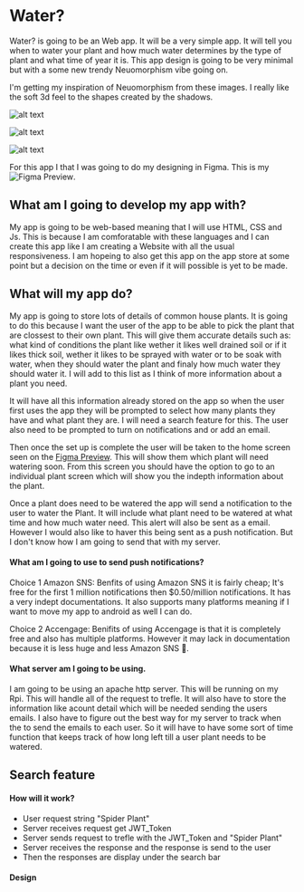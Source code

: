 # Water?

Water? is going to be an Web app. It will be a very simple app. It will tell you when to water your plant and how much water determines by the type of plant and what time of year it is. This app design is going to be very minimal but with a some new trendy Neuomorphism vibe going on.

I'm getting my inspiration of Neuomorphism from these images. I really like the soft 3d feel to the shapes created by the shadows.

![alt text](https://miro.medium.com/max/3200/1*gza8htfpZ-5eDabA7_kTJw.png)

![alt text](https://bashooka.com/wp-content/uploads/2020/01/neumorphism-ui-design-20.jpg)

![alt text](https://pbs.twimg.com/media/ERJg64aXUAEUAUm?format=jpg&name=medium)

For this app I that I was going to do my designing in Figma. This is my ![Figma Preview](https://www.figma.com/proto/LDxlt5QGwGLd1phyP1cS7O/Water?node-id=64%3A2&scaling=scale-down). 

## What am I going to develop my app with?

My app is going to be web-based meaning that I will use HTML, CSS and Js. This is because I am comforatable with these languages and I can create this app like I am creating a Website with all the usual responsiveness. I am hopeing to also get this app on the app store at some point but a decision on the time or even if it will possible is yet to be made. 

## What will my app do?

My app is going to store lots of details of common house plants. It is going to do this because I want the user of the app to be able to pick the plant that are clossest to their own plant. This will give them accurate details such as: what kind of conditions the plant like wether it likes well drained soil or if it likes thick soil, wether it likes to be sprayed with water or to be soak with water, when they should water the plant and finaly how much water they should water it. I will add to this list as I think of more information about a plant you need. 

It will have all this information already stored on the app so when the user first uses the app they will be prompted to select how many plants they have and what plant they are. I will need a search feature for this. The user also need to be prompted to turn on notifications and or add an email.

Then once the set up is complete the user will be taken to the home screen seen on the [Figma Preview](https://www.figma.com/proto/LDxlt5QGwGLd1phyP1cS7O/Water%3F?node-id=92%3A80&scaling=scale-down). This will show them which plant will need watering soon. From this screen you should have the option to go to an individual plant screen which will show you the indepth information about the plant.  

Once a plant does need to be watered the app will send a notification to the user to water the Plant. It will include what plant need to be watered at what time and how much water need. This alert will also be sent as a email. However I would also like to haver this being sent as a push notification. But I don't know how I am going to send that with my server. 

#### What am I going to use to send push notifications?

Choice 1 Amazon SNS:
Benfits of using Amazon SNS it is fairly cheap; It's free for the first 1 million notifications then $0.50/million notifications. It has a very indept documentations. It also supports many platforms meaning if I want to move my app to android as well I can do.

Choice 2 Accengage: 
Benifits of using Accengage is that it is completely free and also has multiple platforms. However it may lack in documentation because it is less huge and less Amazon SNS :information_desk_person:. 

#### What server am I going to be using. 
I am going to be using an apache http server. This will be running on my Rpi. This will handle all of the request to trefle. It will also have to store the information like acount detail which will be needed sending the users emails. I also have to figure out the best way for my server to track when the to send the emails to each user. So it will have to have some sort of time function that keeps track of how long left till a user plant needs to be watered. 

## Search feature 
#### How will it work?
 - User request string "Spider Plant" 
 - Server receives request get JWT_Token
 - Server sends request to trefle with the JWT_Token and "Spider Plant"
 - Server receives the response and the response is send to the user
 - Then the responses are display under the search bar
 
#### Design 

